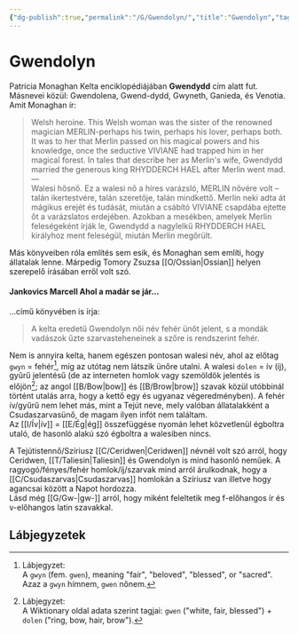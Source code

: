 ```yaml
---
{"dg-publish":true,"permalink":"/G/Gwendolyn/","title":"Gwendolyn","tags":["Englishtexttranslated"],"created":"2025-06-02T15:57","updated":"2025-06-02T15:58"}
---
```



# Gwendolyn

Patricia Monaghan Kelta enciklopédiájában **Gwendydd** cím alatt fut. Másnevei közül: Gwendolena, Gwend-dydd, Gwyneth, Ganieda, és Venotia.  
Amit Monaghan ír:  
> Welsh heroine. This Welsh woman was the sister of the renowned magician MERLIN-perhaps his twin, perhaps his lover, perhaps both. It was to her that Merlin passed on his magical powers and his knowledge, once the seductive VIVIANE had trapped him in her magical forest. In tales that describe her as Merlin's wife, Gwendydd married the generous king RHYDDERCH HAEL after Merlin went mad.  
> —  
> Walesi hősnő. Ez a walesi nő a híres varázsló, MERLIN nővére volt – talán ikertestvére, talán szeretője, talán mindkettő. Merlin neki adta át mágikus erejét és tudását, miután a csábító VIVIANE csapdába ejtette őt a varázslatos erdejében. Azokban a mesékben, amelyek Merlin feleségeként írják le, Gwendydd a nagylelkű RHYDDERCH HAEL királyhoz ment feleségül, miután Merlin megőrült.

Más könyveiben róla említés sem esik, és Monaghan sem említi, hogy állatalak lenne. Márpedig Tomory Zsuzsa [[O/Ossian\|Ossian]] helyen szerepelő írásában erről volt szó.  

#### Jankovics Marcell Ahol a madár se jár...  

...című könyvében is írja:  
> A kelta eredetű Gwendolyn női név fehér ünőt jelent, s a mondák vadászok űzte szarvasteheneinek a szőre is rendszerint fehér.  

Nem is annyira kelta, hanem egészen pontosan walesi név, ahol az előtag `gwyn` = fehér[^1], míg az utótag nem látszik ünőre utalni. A walesi `dolen` = ív (íj), gyűrű jelentésű (de az interneten homlok vagy szemöldök jelentés is előjön[^2]; az angol [[B/Bow\|bow]] és [[B/Brow\|brow]] szavak közül utóbbinál történt utalás arra, hogy a kettő egy és ugyanaz végeredményben). A fehér ív/gyűrű nem lehet más, mint a Tejút neve, mely valóban állatalakként a Csudaszarvasünő, de magam ilyen infót nem találtam.  
Az [[I/Ív\|ív]] = [[E/Ég\|ég]] összefüggése nyomán lehet közvetlenül égboltra utaló, de hasonló alakú szó égboltra a walesiben nincs.  

A Tejútistennő/Szíriusz [[C/Ceridwen\|Ceridwen]] névnél volt szó arról, hogy Ceridwen, [[T/Taliesin\|Taliesin]] és Gwendolyn is mind hasonló neműek. A ragyogó/fényes/fehér homlok/íj/szarvak mind arról árulkodnak, hogy a [[C/Csudaszarvas\|Csudaszarvas]] homlokán a Szíriusz van illetve hogy agancsai között a Napot hordozza.  
Lásd még [[G/Gw-\|gw-]] arról, hogy miként feleltetik meg f-előhangos ír és v-előhangos latin szavakkal.  

## Lábjegyzetek

[^1]: Lábjegyzet:  
A `gwyn` (fem. `gwen`), meaning "fair", "beloved", "blessed", or "sacred". Azaz a `gwyn` hímnem, `gwen` nőnem.  

[^2]: Lábjegyzet:  
A Wiktionary oldal adata szerint tagjai: `gwen` ("white, fair, blessed") + `dolen` ("ring, bow, hair, brow").  
